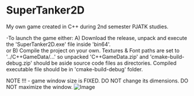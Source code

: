 # SuperTanker2D
My own game created in C++ during 2nd semester PJATK studies.




-To launch the game either:
A) Download the release, unpack and execute the 'SuperTanker2D.exe' file inside 'bin64'.    
or
B) Compile the project on your own. Textures & Font paths are set to '../C++GameData/...' so unpacked 'C++GameData.zip' and 'cmake-build-debug.zip' should be aside source code files as directories. Compiled executable file should be in 'cmake-build-debug' folder.


NOTE !!! - game window size is FIXED. DO NOT change its dimensions. DO NOT maximize the window.
![Image](https://github.com/user-attachments/assets/91439a88-7288-4043-8b06-0bcf5ff2d7cd)
